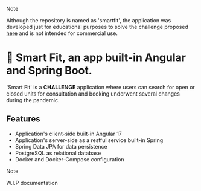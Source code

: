> [!NOTE]
> Although the repository is named as 'smartfit', the application was developed just for educational purposes to solve the challenge proposed [here](#https://github.com/bioritmo/front-end-code-challenge-smartsite) and is not intended for commercial use.

# 🌱 Smart Fit, an app built-in Angular and Spring Boot.

'Smart Fit' is a **CHALLENGE** application where users can search for open or closed units for consultation and booking underwent several changes during the pandemic. 

## Features

* Application's client-side built-in Angular 17
* Application's server-side as a restful service built-in Spring
* Spring Data JPA for data persistence
* PostgreSQL as relational database
* Docker and Docker-Compose configuration

> [!NOTE]
> W.I.P documentation
